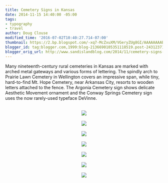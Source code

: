 ```yaml
---
title: Cemetery Signs in Kansas
date: 2014-11-15 14:40:00 -05:00
tags:
- typography
- travel
author: Doug Clouse
modified_time: '2016-07-02T10:40:27.714-07:00'
thumbnail: https://2.bp.blogspot.com/-xq7-McZxuXM/VGeryZUg8GI/AAAAAAAAB4g/57wBm14Vyqk/s72-c/ARGONIA%2BCEMETERY-SIGNsm.jpg
blogger_id: tag:blogger.com,1999:blog-2136690105351118519.post-2431237105193422667
blogger_orig_url: http://www.sandislandblog.com/2014/11/cemetery-signs-in-kansas.html
---
```


Many nineteenth-century rural cemeteries in Kansas are marked with arched metal gateways and various forms of lettering. The spindly arch to Prairie Lawn Cemetery in Wellington covers an impressive span, while tiny, hard-to-find Mt. Hope Cemetery, near Arkansas City, resorts to wooden letters attached to the fence. The Argonia Cemetery sign shows delicate Aesthetic Movement ornament and the Conway Springs Cemetery sign uses the now rarely-used typeface DeVinne.<br /><br /><div class="separator" style="clear: both; text-align: center;"><a href="http://2.bp.blogspot.com/-xq7-McZxuXM/VGeryZUg8GI/AAAAAAAAB4g/57wBm14Vyqk/s1600/ARGONIA%2BCEMETERY-SIGNsm.jpg" imageanchor="1" style="margin-left: 1em; margin-right: 1em;"><img border="0" src="https://2.bp.blogspot.com/-xq7-McZxuXM/VGeryZUg8GI/AAAAAAAAB4g/57wBm14Vyqk/s1600/ARGONIA%2BCEMETERY-SIGNsm.jpg" /></a></div><br /><div class="separator" style="clear: both; text-align: center;"><a href="http://3.bp.blogspot.com/-v0OriI95Xcc/VGerya0NpbI/AAAAAAAAB4o/2BlToiMRgsw/s1600/CONWAY%2BSTPRINGS-SIGNsm.jpg" imageanchor="1" style="margin-left: 1em; margin-right: 1em;"><img border="0" src="https://3.bp.blogspot.com/-v0OriI95Xcc/VGerya0NpbI/AAAAAAAAB4o/2BlToiMRgsw/s1600/CONWAY%2BSTPRINGS-SIGNsm.jpg" /></a></div><br /><div class="separator" style="clear: both; text-align: center;"><a href="http://2.bp.blogspot.com/-DZCkR7wUd_c/VGeryUZFnJI/AAAAAAAAB4k/Xu_3Rgy612M/s1600/ELMWOOD-LINDSBORG.JPG" imageanchor="1" style="margin-left: 1em; margin-right: 1em;"><img border="0" src="https://2.bp.blogspot.com/-DZCkR7wUd_c/VGeryUZFnJI/AAAAAAAAB4k/Xu_3Rgy612M/s1600/ELMWOOD-LINDSBORG.JPG" /></a></div><br /><div class="separator" style="clear: both; text-align: center;"><a href="http://2.bp.blogspot.com/-W7fKg5wLCQo/VGery7lNj2I/AAAAAAAAB5M/Oqh34IDZbNs/s1600/HOPE%2BCEMETERY-SIGN.JPG" imageanchor="1" style="margin-left: 1em; margin-right: 1em;"><img border="0" src="https://2.bp.blogspot.com/-W7fKg5wLCQo/VGery7lNj2I/AAAAAAAAB5M/Oqh34IDZbNs/s1600/HOPE%2BCEMETERY-SIGN.JPG" /></a></div><br /><div class="separator" style="clear: both; text-align: center;"><a href="http://2.bp.blogspot.com/-VTjgH_XWUGk/VGery3rHFqI/AAAAAAAAB4s/Kx35rNHEEoM/s1600/LAUREL%2BCEMETERY-SIGN.JPG" imageanchor="1" style="margin-left: 1em; margin-right: 1em;"><img border="0" src="https://2.bp.blogspot.com/-VTjgH_XWUGk/VGery3rHFqI/AAAAAAAAB4s/Kx35rNHEEoM/s1600/LAUREL%2BCEMETERY-SIGN.JPG" /></a></div><br /><div class="separator" style="clear: both; text-align: center;"><a href="http://3.bp.blogspot.com/-tU10hTPwM6Y/VGerzNbYHoI/AAAAAAAAB40/h9Ri2IpnL2w/s1600/MT.HOPE-SIGN.JPG" imageanchor="1" style="margin-left: 1em; margin-right: 1em;"><img border="0" src="https://3.bp.blogspot.com/-tU10hTPwM6Y/VGerzNbYHoI/AAAAAAAAB40/h9Ri2IpnL2w/s1600/MT.HOPE-SIGN.JPG" /></a></div><br /><div class="separator" style="clear: both; text-align: center;"><a href="http://1.bp.blogspot.com/-kU1pZat2gcc/VGerzbJnkoI/AAAAAAAAB44/CRV4rgd0qfI/s1600/WELLINGTON-SIGNsm.jpg" imageanchor="1" style="margin-left: 1em; margin-right: 1em;"><img border="0" src="https://1.bp.blogspot.com/-kU1pZat2gcc/VGerzbJnkoI/AAAAAAAAB44/CRV4rgd0qfI/s1600/WELLINGTON-SIGNsm.jpg" /></a></div><br />
